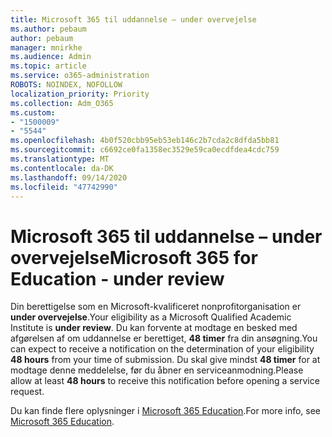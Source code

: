 ```yaml
---
title: Microsoft 365 til uddannelse – under overvejelse
ms.author: pebaum
author: pebaum
manager: mnirkhe
ms.audience: Admin
ms.topic: article
ms.service: o365-administration
ROBOTS: NOINDEX, NOFOLLOW
localization_priority: Priority
ms.collection: Adm_O365
ms.custom:
- "1500009"
- "5544"
ms.openlocfilehash: 4b0f520cbb95eb53eb146c2b7cda2c8dfda5bb81
ms.sourcegitcommit: c6692ce0fa1358ec3529e59ca0ecdfdea4cdc759
ms.translationtype: MT
ms.contentlocale: da-DK
ms.lasthandoff: 09/14/2020
ms.locfileid: "47742990"
---
```

# <a name="microsoft-365-for-education---under-review"></a><span data-ttu-id="e18bf-102">Microsoft 365 til uddannelse – under overvejelse</span><span class="sxs-lookup"><span data-stu-id="e18bf-102">Microsoft 365 for Education - under review</span></span>

<span data-ttu-id="e18bf-103">Din berettigelse som en Microsoft-kvalificeret nonprofitorganisation er **under overvejelse**.</span><span class="sxs-lookup"><span data-stu-id="e18bf-103">Your eligibility as a Microsoft Qualified Academic Institute is **under review**.</span></span> <span data-ttu-id="e18bf-104">Du kan forvente at modtage en besked med afgørelsen af om uddannelse er berettiget, **48 timer** fra din ansøgning.</span><span class="sxs-lookup"><span data-stu-id="e18bf-104">You can expect to receive a notification on the determination of your eligibility **48 hours** from your time of submission.</span></span> <span data-ttu-id="e18bf-105">Du skal give mindst **48 timer** for at modtage denne meddelelse, før du åbner en serviceanmodning.</span><span class="sxs-lookup"><span data-stu-id="e18bf-105">Please allow at least **48 hours** to receive this notification before opening a service request.</span></span>

<span data-ttu-id="e18bf-106">Du kan finde flere oplysninger i [Microsoft 365 Education](https://www.microsoft.com/education/buy-license/microsoft365).</span><span class="sxs-lookup"><span data-stu-id="e18bf-106">For more info, see [Microsoft 365 Education](https://www.microsoft.com/education/buy-license/microsoft365).</span></span>
